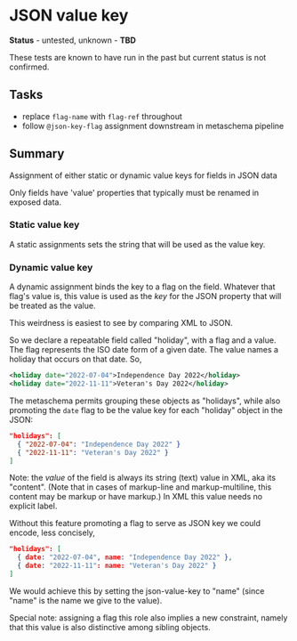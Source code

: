 # JSON value key

**Status** - untested, unknown - **TBD**

These tests are known to have run in the past but current status is not confirmed.

## Tasks

- replace `flag-name` with `flag-ref` throughout
- follow `@json-key-flag` assignment downstream in metaschema pipeline

## Summary

Assignment of either static or dynamic value keys for fields in JSON data

Only fields have 'value' properties that typically must be renamed in exposed data.

### Static value key

A static assignments sets the string that will be used as the value key.

### Dynamic value key

A dynamic assignment binds the key to a flag on the field. Whatever that flag's value is, this value is used as the *key* for the JSON property that will be treated as the value.

This weirdness is easiest to see by comparing XML to JSON.

So we declare a repeatable field called "holiday", with a flag and a value. The flag represents the ISO date form of a given date. The value names a holiday that occurs on that date. So,

```xml
<holiday date="2022-07-04">Independence Day 2022</holiday>
<holiday date="2022-11-11">Veteran's Day 2022</holiday>
```

The metaschema permits grouping these objects as "holidays", while also promoting the `date` flag to be the value key for each "holiday" object in the JSON:

```json
"holidays": [
  { "2022-07-04": "Independence Day 2022" }
  { "2022-11-11": "Veteran's Day 2022" }
]
```

Note: the *value* of the field is always its string (text) value in XML, aka its "content". (Note that in cases of markup-line and markup-multiline, this content may be markup or have markup.) In XML this value needs no explicit label.

Without this feature promoting a flag to serve as JSON key we could encode, less concisely,

```json
"holidays": [
  { date: "2022-07-04", name: "Independence Day 2022" },
  { date: "2022-11-11": name: "Veteran's Day 2022" }
]
```

We would achieve this by setting the json-value-key to "name" (since "name" is the name we give to the value).

Special note: assigning a flag this role also implies a new constraint, namely that this value is also distinctive among sibling objects.
